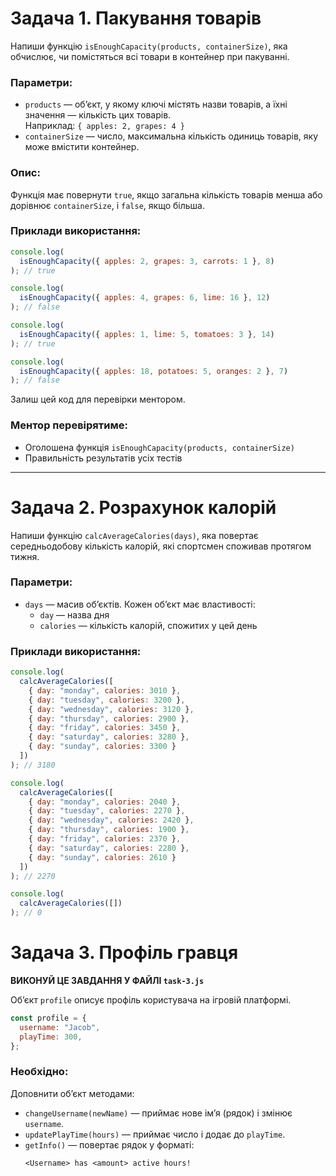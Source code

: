 # Задача 1. Пакування товарів

 

Напиши функцію `isEnoughCapacity(products, containerSize)`, яка обчислює, чи помістяться всі товари в контейнер при пакуванні.

### Параметри:
- `products` — об’єкт, у якому ключі містять назви товарів, а їхні значення — кількість цих товарів.  
  Наприклад: `{ apples: 2, grapes: 4 }`
- `containerSize` — число, максимальна кількість одиниць товарів, яку може вмістити контейнер.

### Опис:
Функція має повернути `true`, якщо загальна кількість товарів менша або дорівнює `containerSize`, і `false`, якщо більша.

### Приклади використання:
```javascript
console.log(
  isEnoughCapacity({ apples: 2, grapes: 3, carrots: 1 }, 8)
); // true

console.log(
  isEnoughCapacity({ apples: 4, grapes: 6, lime: 16 }, 12)
); // false

console.log(
  isEnoughCapacity({ apples: 1, lime: 5, tomatoes: 3 }, 14)
); // true

console.log(
  isEnoughCapacity({ apples: 18, potatoes: 5, oranges: 2 }, 7)
); // false
```

Залиш цей код для перевірки ментором.

### Ментор перевірятиме:
- Оголошена функція `isEnoughCapacity(products, containerSize)`
- Правильність результатів усіх тестів

---

# Задача 2. Розрахунок калорій

 

Напиши функцію `calcAverageCalories(days)`, яка повертає середньодобову кількість калорій, які спортсмен споживав протягом тижня.

### Параметри:
- `days` — масив об’єктів. Кожен об’єкт має властивості:
  - `day` — назва дня
  - `calories` — кількість калорій, спожитих у цей день

### Приклади використання:
```javascript
console.log(
  calcAverageCalories([
    { day: "monday", calories: 3010 },
    { day: "tuesday", calories: 3200 },
    { day: "wednesday", calories: 3120 },
    { day: "thursday", calories: 2900 },
    { day: "friday", calories: 3450 },
    { day: "saturday", calories: 3280 },
    { day: "sunday", calories: 3300 }
  ])
); // 3180

console.log(
  calcAverageCalories([
    { day: "monday", calories: 2040 },
    { day: "tuesday", calories: 2270 },
    { day: "wednesday", calories: 2420 },
    { day: "thursday", calories: 1900 },
    { day: "friday", calories: 2370 },
    { day: "saturday", calories: 2280 },
    { day: "sunday", calories: 2610 }
  ])
); // 2270

console.log(
  calcAverageCalories([])
); // 0
```

 
# Задача 3. Профіль гравця

**ВИКОНУЙ ЦЕ ЗАВДАННЯ У ФАЙЛІ `task-3.js`**

Об’єкт `profile` описує профіль користувача на ігровій платформі.

```javascript
const profile = {
  username: "Jacob",
  playTime: 300,
};
```

### Необхідно:
Доповнити об’єкт методами:

- `changeUsername(newName)` — приймає нове ім’я (рядок) і змінює `username`.
- `updatePlayTime(hours)` — приймає число і додає до `playTime`.
- `getInfo()` — повертає рядок у форматі:
  ```
  <Username> has <amount> active hours!
  ```

 
